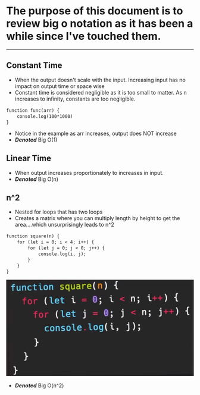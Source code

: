 # The purpose of this document is to review big o notation as it has been a while since I've touched them.

---

## Constant Time
- When the output doesn't scale with the input. Increasing input has no impact on output time or space wise
- Constant time is considered negligible as it is too small to matter. As n increases to infinity, constants are too negligible.
```
function func(arr) {
	console.log(100*1000) 
}
```
- Notice in the example as arr increases, output does NOT increase
- ***Denoted*** Big O(1)

## Linear Time
- When output increases proportionately to increases in input.
- ***Denoted*** Big O(n)

## n^2
- Nested for loops that has two loops
- Creates a matrix where you can multiply length by height to get the area....which unsurprisingly leads to n^2
```
function square(n) {
	for (let i = 0; i < 4; i++) {
		for (let j = 0; j < 0; j++) {
			console.log(i, j);
		}
	}
}
```
![Big O(n^2)](./squared.PNG)
- ***Denoted*** Big O(n^2)
